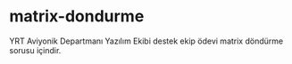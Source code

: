 # matrix-dondurme
YRT Aviyonik Departmanı Yazılım Ekibi destek ekip ödevi matrix döndürme sorusu içindir.
